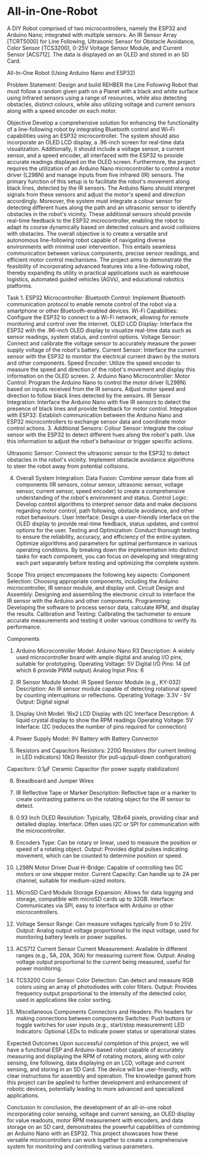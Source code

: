 # All-in-One-Robot
A DIY Robot comprised of two microcontrollers, namely the ESP32 and Arduino Nano; integrated with multiple sensors. An IR Sensor Array [TCRT5000] for Line Following, Ultrasonic Sensor for Obstacle Avoidance, Color Sensor [TCS3200], 0-25V Voltage Sensor Module, and Current Sensor [ACS712]. The data is displayed on an OLED and stored in an SD Card.

All-In-One Robot
(Using Arduino Nano and ESP32)

Problem Statement:
Design and build REHBER the Line Following Robot that must follow a random given path on a Planet with a black and white surface using Infrared sensors using a range of resources, while also detecting obstacles, distinct colours, while also utilizing voltage and current sensors along with a speed encoder on each motor. 

Objective
Develop a comprehensive solution for enhancing the functionality of a line-following robot by integrating Bluetooth control and Wi-Fi capabilities using an ESP32 microcontroller. The system should also incorporate an OLED LCD display, a .96-inch screen for real-time data visualization. Additionally, it should include a voltage sensor, a current sensor, and a speed encoder, all interfaced with the ESP32 to provide accurate readings displayed on the OLED screen. 
Furthermore, the project requires the utilization of an Arduino Nano microcontroller to control a motor driver (L298N) and manage inputs from five infrared (IR) sensors. The primary function of this setup is to facilitate the robot's movement along black lines, detected by the IR sensors. The Arduino Nano should interpret signals from these sensors and adjust the motor's speed and direction accordingly. 
Moreover, the system must integrate a colour sensor for detecting different hues along the path and an ultrasonic sensor to identify obstacles in the robot's vicinity. These additional sensors should provide real-time feedback to the ESP32 microcontroller, enabling the robot to adapt its course dynamically based on detected colours and avoid collisions with obstacles. 
The overall objective is to create a versatile and autonomous line-following robot capable of navigating diverse environments with minimal user intervention. This entails seamless communication between various components, precise sensor readings, and efficient motor control mechanisms. The project aims to demonstrate the feasibility of incorporating advanced features into a line-following robot, thereby expanding its utility in practical applications such as warehouse logistics, automated guided vehicles (AGVs), and educational robotics platforms.



Task
    1. ESP32 Microcontroller: 
Bluetooth Control: Implement Bluetooth communication protocol to enable remote control of the robot via a smartphone or other Bluetooth-enabled devices. 
Wi-Fi Capabilities: Configure the ESP32 to connect to a Wi-Fi network, allowing for remote monitoring and control over the internet. 
OLED LCD Display: Interface the ESP32 with the .96-inch OLED display to visualize real-time data such as sensor readings, system status, and control options. 
Voltage Sensor: Connect and calibrate the voltage sensor to accurately measure the power supply voltage of the robot's battery. 
Current Sensor: Interface the current sensor with the ESP32 to monitor the electrical current drawn by the motors and other components. 
Speed Encoder: Utilize the speed encoder to measure the speed and direction of the robot's movement and display this information on the OLED screen. 
2. Arduino Nano Microcontroller: 
Motor Control: Program the Arduino Nano to control the motor driver (L298N) based on inputs received from the IR sensors. Adjust motor speed and direction to follow black lines detected by the sensors. 
IR Sensor Integration: Interface the Arduino Nano with five IR sensors to detect the presence of black lines and provide feedback for motor control. 
Integration with ESP32: Establish communication between the Arduino Nano and ESP32 microcontrollers to exchange sensor data and coordinate motor control actions. 
3. Additional Sensors: 
Colour Sensor: Integrate the colour sensor with the ESP32 to detect different hues along the robot's path. Use this information to adjust the robot's behaviour or trigger specific actions.

Ultrasonic Sensor: Connect the ultrasonic sensor to the ESP32 to detect obstacles in the robot's vicinity. Implement obstacle avoidance algorithms to steer the robot away from potential collisions. 

4. Overall System Integration: 
Data Fusion: Combine sensor data from all components (IR sensors, colour sensor, ultrasonic sensor, voltage sensor, current sensor, speed encoder) to create a comprehensive understanding of the robot's environment and status. 
Control Logic: Develop control algorithms to interpret sensor data and make decisions regarding motor control, path following, obstacle avoidance, and other robot behaviours. 
User Interface: Design a user-friendly interface on the OLED display to provide real-time feedback, status updates, and control options for the user. 
Testing and Optimization: Conduct thorough testing to ensure the reliability, accuracy, and efficiency of the entire system. Optimize algorithms and parameters for optimal performance in various operating conditions. 
By breaking down the implementation into distinct tasks for each component, you can focus on developing and integrating each part separately before testing and optimizing the complete system.
 
Scope
This project encompasses the following key aspects:
Component Selection: Choosing appropriate components, including the Arduino microcontroller, IR sensor module, and display unit.
Circuit Design and Assembly: Designing and assembling the electronic circuit to interface the IR sensor with the Arduino and other components.
Programming: Developing the software to process sensor data, calculate RPM, and display the results.
Calibration and Testing: Calibrating the tachometer to ensure accurate measurements and testing it under various conditions to verify its performance.

Components
1. Arduino Microcontroller
Model: Arduino Nano R3
Description: A widely used microcontroller board with ample digital and analog I/O pins, suitable for prototyping.
Operating Voltage: 5V
Digital I/O Pins: 14 (of which 6 provide PWM output)
Analog Input Pins: 6

2. IR Sensor Module
Model: IR Speed Sensor Module (e.g., KY-032)
Description: An IR sensor module capable of detecting rotational speed by counting interruptions or reflections.
Operating Voltage: 3.3V - 5V
Output: Digital signal
3. Display Unit
Model: 16x2 LCD Display with I2C Interface
Description: A liquid crystal display to show the RPM readings
Operating Voltage: 5V
Interface: I2C (reduces the number of pins required for connection)

4. Power Supply
Model: 9V Battery with Battery Connector

5. Resistors and Capacitors
Resistors:
220Ω Resistors (for current limiting in LED indicators)
10kΩ Resistor (for pull-up/pull-down configuration)


Capacitors:
0.1µF Ceramic Capacitor (for power supply stabilization)

6. Breadboard and Jumper Wires

7. IR Reflective Tape or Marker
Description: Reflective tape or a marker to create contrasting patterns on the rotating object for the IR sensor to detect.

8. 0.93 Inch OLED
Resolution: Typically, 128x64 pixels, providing clear and detailed display.
Interface: Often uses I2C or SPI for communication with the microcontroller.

9. Encoders
Type: Can be rotary or linear, used to measure the position or speed of a rotating object.
Output: Provides digital pulses indicating movement, which can be counted to determine position or speed.

10. L298N Motor Driver
Dual H-Bridge: Capable of controlling two DC motors or one stepper motor.
Current Capacity: Can handle up to 2A per channel, suitable for medium-sized motors.

11. MicroSD Card Module
Storage Expansion: Allows for data logging and storage, compatible with microSD cards up to 32GB.
Interface: Communicates via SPI, easy to interface with Arduino or other microcontrollers.


12. Voltage Sensor
Range: Can measure voltages typically from 0 to 25V.
Output: Analog output voltage proportional to the input voltage, used for monitoring battery levels or power supplies.

13. ACS712 Current Sensor
Current Measurement: Available in different ranges (e.g., 5A, 20A, 30A) for measuring current flow.
Output: Analog voltage output proportional to the current being measured, useful for power monitoring.

14. TCS3200 Color Sensor
Color Detection: Can detect and measure RGB colors using an array of photodiodes with color filters.
Output: Provides frequency output proportional to the intensity of the detected color, used in applications like color sorting.
15. Miscellaneous Components
Connectors and Headers:
Pin headers for making connections between components
Switches:
Push buttons or toggle switches for user inputs (e.g., start/stop measurement)
LED Indicators:
Optional LEDs to indicate power status or operational states

Expected Outcomes
Upon successful completion of this project, we will have a functional ESP and Arduino-based robot capable of accurately measuring and displaying the RPM of rotating motors, along with color sensing, line following, data displaying on an LCD, voltage and current sensing, and storing in an SD Card. The device will be user-friendly, with clear instructions for assembly and operation. The knowledge gained from this project can be applied to further development and enhancement of robotic devices, potentially leading to more advanced and specialized applications.



Conclusion
In conclusion, the development of an all-in-one robot incorporating color sensing, voltage and current sensing, an OLED display for value readouts, motor RPM measurement with encoders, and data storage on an SD card, demonstrates the powerful capabilities of combining an Arduino Nano with an ESP32. This project showcases how these versatile microcontrollers can work together to create a comprehensive system for monitoring and controlling various parameters. 
